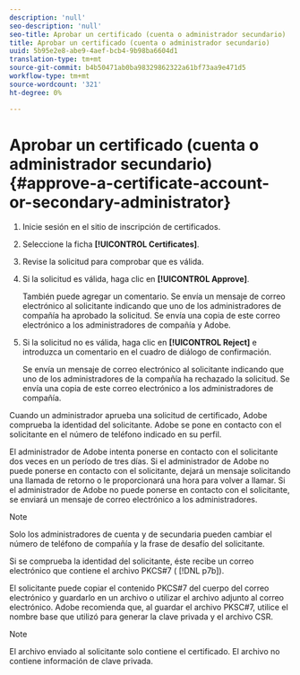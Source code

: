 ```yaml
---
description: 'null'
seo-description: 'null'
seo-title: Aprobar un certificado (cuenta o administrador secundario)
title: Aprobar un certificado (cuenta o administrador secundario)
uuid: 5b95e2e8-abe9-4aef-bcb4-9b98ba6604d1
translation-type: tm+mt
source-git-commit: b4b50471ab0ba98329862322a61bf73aa9e471d5
workflow-type: tm+mt
source-wordcount: '321'
ht-degree: 0%

---
```



# Aprobar un certificado (cuenta o administrador secundario){#approve-a-certificate-account-or-secondary-administrator}

1. Inicie sesión en el sitio de inscripción de certificados.
1. Seleccione la ficha **[!UICONTROL Certificates]**.
1. Revise la solicitud para comprobar que es válida.
1. Si la solicitud es válida, haga clic en **[!UICONTROL Approve]**.

   También puede agregar un comentario. Se envía un mensaje de correo electrónico al solicitante indicando que uno de los administradores de compañía ha aprobado la solicitud. Se envía una copia de este correo electrónico a los administradores de compañía y Adobe.

1. Si la solicitud no es válida, haga clic en **[!UICONTROL Reject]** e introduzca un comentario en el cuadro de diálogo de confirmación.

   Se envía un mensaje de correo electrónico al solicitante indicando que uno de los administradores de la compañía ha rechazado la solicitud. Se envía una copia de este correo electrónico a los administradores de compañía.

Cuando un administrador aprueba una solicitud de certificado, Adobe comprueba la identidad del solicitante. Adobe se pone en contacto con el solicitante en el número de teléfono indicado en su perfil.

El administrador de Adobe intenta ponerse en contacto con el solicitante dos veces en un período de tres días. Si el administrador de Adobe no puede ponerse en contacto con el solicitante, dejará un mensaje solicitando una llamada de retorno o le proporcionará una hora para volver a llamar. Si el administrador de Adobe no puede ponerse en contacto con el solicitante, se enviará un mensaje de correo electrónico a los administradores.

>[!NOTE]
>
>Solo los administradores de cuenta y de secundaria pueden cambiar el número de teléfono de compañía y la frase de desafío del solicitante.

Si se comprueba la identidad del solicitante, éste recibe un correo electrónico que contiene el archivo PKCS#7 ( [!DNL p7b]).

El solicitante puede copiar el contenido PKCS#7 del cuerpo del correo electrónico y guardarlo en un archivo o utilizar el archivo adjunto al correo electrónico. Adobe recomienda que, al guardar el archivo PKSC#7, utilice el nombre base que utilizó para generar la clave privada y el archivo CSR.

>[!NOTE]
>
>El archivo enviado al solicitante solo contiene el certificado. El archivo no contiene información de clave privada.

